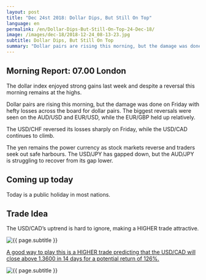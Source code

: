 ```yaml
---
layout: post
title: "Dec 24st 2018: Dollar Dips, But Still On Top"
language: en
permalink: /en/Dollar-Dips-But-Still-On-Top-24-Dec-18/
image: /images/dec-18/2018-12-24_08-13-23.jpg
subtitle: Dollar Dips, But Still On Top
summary: "Dollar pairs are rising this morning, but the damage was done on Friday with hefty losses across the board for dollar pairs. The biggest reversals were seen on the AUD/USD and EUR/USD, while the EUR/GBP held up relatively"
---
```

## Morning Report: 07.00 London

The dollar index enjoyed strong gains last week and despite a reversal this morning remains at the highs. 

Dollar pairs are rising this morning, but the damage was done on Friday with hefty losses across the board for dollar pairs. The biggest reversals were seen on the AUD/USD and EUR/USD, while the EUR/GBP held up relatively. 

The USD/CHF reversed its losses sharply on Friday, while the USD/CAD continues to climb.

The yen remains the power currency as stock markets reverse and traders seek out safe harbours. The USD/JPY has gapped down, but the AUD/JPY is struggling to recover from its gap lower. 

## Coming up today

Today is a public holiday in most nations.

## Trade Idea

The USD/CAD’s uptrend is hard to ignore, making a HIGHER trade attractive.

<img class="post-image" src="{{ site.url }}/images/dec-18/2018-12-24_08-13-23.jpg" alt="{{ page.subtitle }}" title="{{ page.subtitle }}">

<a href="%LINK%%?currency=GBP&market=forex&underlying=frxUSDCAD&formname=higherlower&duration_amount=14&duration_units=d&amount=10&amount_type=stake&expiry_type=duration&barrier=1.3600" target="_blank" rel="noopener noreferrer nofollow">A good way to play this is a HIGHER trade predicting that the USD/CAD will close above 1.3600 in 14 days for a potential return of 126%.</a>

<img class="post-image" src="{{ site.url }}/images/dec-18/2018-12-24_08-14-28.jpg" alt="{{ page.subtitle }}" title="{{ page.subtitle }}">
